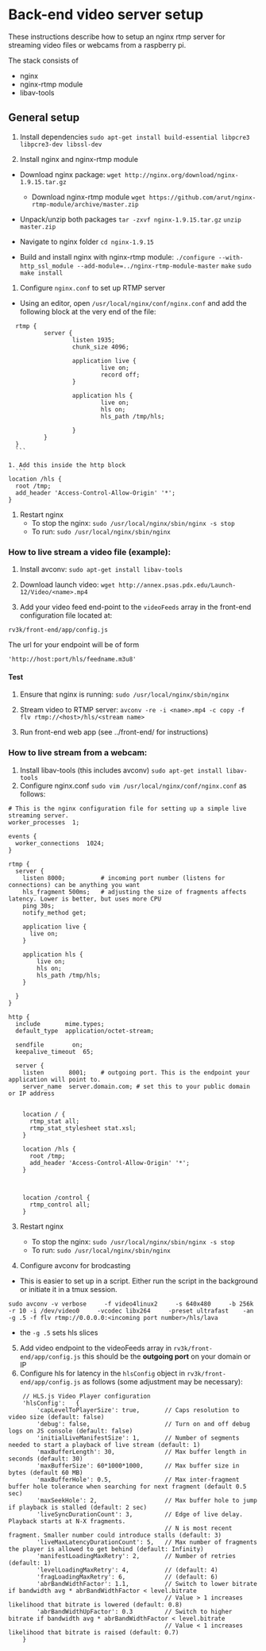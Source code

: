 # Back-end video server setup
These instructions describe how to setup an nginx rtmp server for streaming
video files or webcams from a raspberry pi.

The stack consists of
- nginx
- nginx-rtmp module
- libav-tools

## General setup

1. Install dependencies
  `sudo apt-get install build-essential libpcre3 libpcre3-dev libssl-dev`

1. Install nginx and nginx-rtmp module
  - Download nginx package:
    `wget http://nginx.org/download/nginx-1.9.15.tar.gz`
    - Download nginx-rtmp module
    `wget https://github.com/arut/nginx-rtmp-module/archive/master.zip`

  - Unpack/unzip both packages
    `tar -zxvf nginx-1.9.15.tar.gz`
    `unzip master.zip`

  - Navigate to nginx folder
    `cd nginx-1.9.15`

  - Build and install nginx with nginx-rtmp module:
    `./configure --with-http_ssl_module --add-module=../nginx-rtmp-module-master`
    `make`
    `sudo make install`


1. Configure `nginx.conf` to set up RTMP server
  - Using an editor, open `/usr/local/nginx/conf/nginx.conf` and add the
       following block at the very end of the file:
  ```
    rtmp {
            server {
                    listen 1935;
                    chunk_size 4096;

                    application live {
                            live on;
                            record off;
                    }

                    application hls {
                            live on;
                            hls on;
                            hls_path /tmp/hls;

                    }
            }
    }
    ```

1. Add this inside the http block
    ```
  location /hls {
    root /tmp;
    add_header 'Access-Control-Allow-Origin' '*';
  }
  ```



1. Restart nginx
    - To stop the nginx:
      `sudo /usr/local/nginx/sbin/nginx -s stop`
    - To run:
      `sudo /usr/local/nginx/sbin/nginx`


### How to live stream a video file (example):

1. Install avconv:
  `sudo apt-get install libav-tools`

1. Download launch video:
  `wget http://annex.psas.pdx.edu/Launch-12/Video/<name>.mp4`

1. Add your video feed end-point to the `videoFeeds` array in the front-end
configuration file located at:

`rv3k/front-end/app/config.js`

The url for your endpoint will be of form
```
'http://host:port/hls/feedname.m3u8'
```

#### Test
1. Ensure that nginx is running:
  `sudo /usr/local/nginx/sbin/nginx
  `
1. Stream video to RTMP server:
  `avconv -re -i <name>.mp4 -c copy -f flv rtmp://<host>/hls/<stream name>`

1. Run front-end web app (see ../front-end/ for instructions)

### How to live stream from a webcam:
1. Install libav-tools (this includes avconv)
  `sudo apt-get install libav-tools`
2. Configure nginx.conf `sudo vim /usr/local/nginx/conf/nginx.conf` as follows:

```
# This is the nginx configuration file for setting up a simple live streaming server.
worker_processes  1;

events {
  worker_connections  1024;
}

rtmp {
  server {
    listen 8000;          # incoming port number (listens for connections) can be anything you want
    hls_fragment 500ms;   # adjusting the size of fragments affects latency. Lower is better, but uses more CPU
    ping 30s;
    notify_method get;

    application live {
      live on;
    }
    
    application hls {
        live on;
        hls on;
        hls_path /tmp/hls;
    }

  }
}

http {
  include       mime.types;
  default_type  application/octet-stream;

  sendfile        on;
  keepalive_timeout  65;

  server {
    listen       8001;    # outgoing port. This is the endpoint your application will point to.
    server_name  server.domain.com; # set this to your public domain or IP address


    location / {
      rtmp_stat all;
      rtmp_stat_stylesheet stat.xsl;
    }

    location /hls {
      root /tmp;
      add_header 'Access-Control-Allow-Origin' '*';
    }  



    location /control {
      rtmp_control all;
    }
```

3. Restart nginx
    - To stop the nginx:
      `sudo /usr/local/nginx/sbin/nginx -s stop`
    - To run:
      `sudo /usr/local/nginx/sbin/nginx`

4. Configure avconv for brodcasting

- This is easier to set up in a script. Either run the script in the background or initiate it in a tmux session.
```
sudo avconv -v verbose     -f video4linux2     -s 640x480     -b 256k     -r 10 -i /dev/video0     -vcodec libx264     -preset ultrafast    -an -g .5 -f flv rtmp://0.0.0.0:<incoming port number>/hls/lava 
```
- the `-g .5` sets hls slices

5. Add video endpoint to the videoFeeds array in `rv3k/front-end/app/config.js` this should be the **outgoing port** on your domain or IP
6. Configure hls for latency in the `hlsConfig` object in `rv3k/front-end/app/config.js` as follows (some adjustment may be necessary):
```
    // HLS.js Video Player configuration
    'hlsConfig':   {
        'capLevelToPlayerSize': true,       // Caps resolution to video size (default: false)
        'debug': false,                     // Turn on and off debug logs on JS console (default: false)
        'initialLiveManifestSize': 1,       // Number of segments needed to start a playback of live stream (default: 1)
        'maxBufferLength': 30,              // Max buffer length in seconds (default: 30)
        'maxBufferSize': 60*1000*1000,      // Max buffer size in bytes (default 60 MB)
        'maxBufferHole': 0.5,               // Max inter-fragment buffer hole tolerance when searching for next fragment (default 0.5 sec)
        'maxSeekHole': 2,                   // Max buffer hole to jump if playback is stalled (default: 2 sec)
        'liveSyncDurationCount': 3,         // Edge of live delay. Playback starts at N-X fragments.
                                            // N is most recent fragment. Smaller number could introduce stalls (default: 3)
        'liveMaxLatencyDurationCount': 5,   // Max number of fragments the player is allowed to get behind (default: Infinity)
        'manifestLoadingMaxRetry': 2,       // Number of retries (default: 1)
        'levelLoadingMaxRetry': 4,          // (default: 4)
        'fragLoadingMaxRetry': 6,           // (default: 6)
        'abrBandWidthFactor': 1.1,          // Switch to lower bitrate if bandwidth avg * abrBandWidthFactor < level.bitrate
                                            // Value > 1 increases likelihood that bitrate is lowered (default: 0.8)
        'abrBandWidthUpFactor': 0.3         // Switch to higher bitrate if bandwidth avg * abrBandWidthFactor < level.bitrate
                                            // Value < 1 increases likelihood that bitrate is raised (default: 0.7)
    }
```
